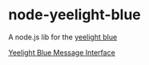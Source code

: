 node-yeelight-blue
==================

A node.js lib for the [yeelight blue](http://www.yeelight.com/en_US/product/yeelight-blue)

[Yeelight Blue Message Interface](http://www.yeelight.com/download/yeelight_blue_message_interface_v1.0.pdf)
